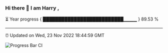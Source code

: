### Hi there 👋 I am Harry , 

⏳ Year progress { ██████████████████████████▁▁▁▁ } 89.53 %

---

⏰ Updated on Wed, 23 Nov 2022 18:44:59 GMT

![Progress Bar CI](https://github.com/duykhang68/duykhang68/workflows/Progress%20Bar%20CI/badge.svg)
